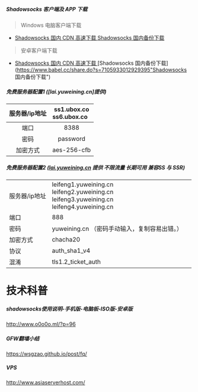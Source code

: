 #####  Shadowsocks 客户端及 APP 下载
> Windows 电脑客户端下载
- [Shadowsocks 国内 CDN 高速下载 ](https://dn-shimo-attachment.qbox.me/b0Um2Js1mBoqeMV4%2FSYJBKZRgt0oRGs7K?attname=SS-Win.zip "Shadowsocks 国内 CDN 高速下载 ")
[Shadowsocks 国内备份下载](https://www.babel.cc/share.do?s=7966045981310736 "Shadowsocks 国内备份下载")
> 安卓客户端下载
- [Shadowsocks 国内 CDN 高速下载 ](https://dn-shimo-attachment.qbox.me/b0Um2Js1mBoqeMV4%2FAVAAymgzYrglH5XB?attname=shadowsocks-nightly-4.1.8.apk "Shadowsocks 国内 CDN 高速下载 ")
[Shadowsocks 国内备份下载](https://www.babel.cc/share.do?s=7105933012929395"Shadowsocks 国内备份下载")



##### 免费服务器配置1 ([lai.yuweining.cn]提供)
| 服务器/ip地址  | ss1.ubox.co<br>ss6.ubox.co   |
| :------------: | :------------: |
| 端口   | 8388  |
| 密码  |  password |
|加密方式   | aes-256-cfb  |


#####   免费服务器配置2 ([lai.yuweining.cn](http://yuweining.cn/leifeng/ "lai.yuweining.cn") 提供 不限流量 长期可用 兼容SS 与 SSR)
|         | |                             |
| ------------ | --- | ------------------------------- |
| 服务器/ip地址 |  leifeng1.yuweining.cn<br>leifeng2.yuweining.cn<br>leifeng3.yuweining.cn<br>leifeng4.yuweining.cn
| 端口   |  888 |        |
| 密码| yuweining.cn （密码手动输入，复制容易出错。）|
| 加密方式| chacha20|
| 协议| auth_sha1_v4 |
| 混淆|tls1.2_ticket_auth|



# 技术科普

 ##### shadowsocks使用说明-手机版-电脑板-ISO版-安卓版
 
http://www.o0o0o.ml/?p=96

#####  GFW翻墙小结
https://wsgzao.github.io/post/fq/

##### VPS

http://www.asiaserverhost.com/




 
